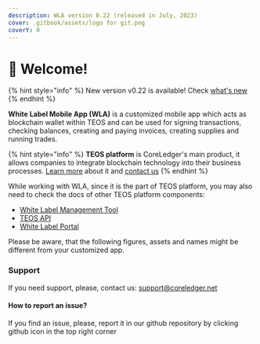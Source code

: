 ```yaml
---
description: WLA version 0.22 (released in July, 2023)
cover: .gitbook/assets/logo for git.png
coverY: 0
---
```


# 👋 Welcome!

{% hint style="info" %}
New version v0.22 is available! Check [what's new](wla-versions-and-changelog/version-0.21.md)
{% endhint %}

**White Label Mobile App (WLA)** is a customized mobile app which acts as blockchain wallet within TEOS and can be used for signing transactions, checking balances, creating and paying invoices, creating supplies and running trades.

{% hint style="info" %}
**TEOS platform** is CoreLedger's main product, it allows companies to integrate blockchain technology into their business processes. [Learn more](https://coreledger.net/teos/) about it and [contact us](https://coreledger.net/contact/)
{% endhint %}

While working with WLA, since it is the part of TEOS platform, you may also need to check the docs of other TEOS platform components:

* [White Label Management Tool](http://127.0.0.1:5000/o/ZaeNizhnU47lCcTSk7wB/s/tUL13xBnNCyueYnmUZV7/)
* [TEOS API](http://127.0.0.1:5000/o/ZaeNizhnU47lCcTSk7wB/s/-McAKJLTTEmlfBIFJ-85/)
* [White Label Portal](http://127.0.0.1:5000/o/ZaeNizhnU47lCcTSk7wB/s/iTYqY7GQFlQO0s8Vbk2r/)

Please be aware, that the following figures, assets and names might be different from your customized app.

### Support

If you need support, please, contact us: support@coreledger.net

#### How to report an issue?

If you find an issue, please, report it in our github repository by clicking github icon in the top right corner
